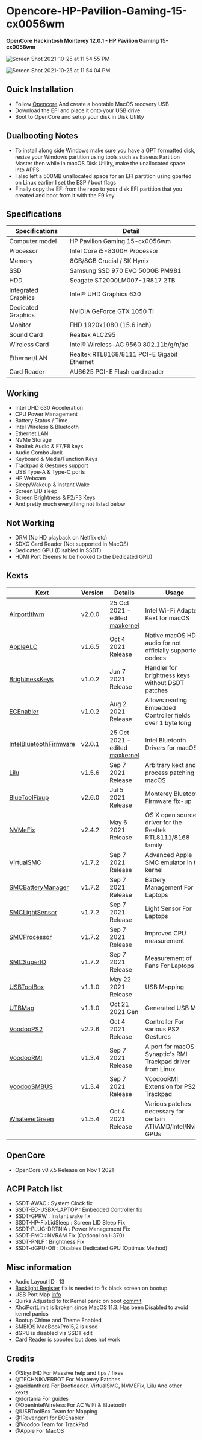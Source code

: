 # Opencore-HP-Pavilion-Gaming-15-cx0056wm

<B>OpenCore Hackintosh Monterey 12.0.1 - HP Pavilion Gaming 15-cx0056wm</B>

![Screen Shot 2021-10-25 at 11 54 55 PM](https://user-images.githubusercontent.com/25624482/138761410-be67e0f2-8c03-4647-a8de-01320fe8620b.png)

![Screen Shot 2021-10-25 at 11 54 04 PM](https://user-images.githubusercontent.com/25624482/138761360-979d781a-73d7-49c5-b581-e585fa306647.png)

## Quick Installation
- Follow [Opencore](https://dortania.github.io/OpenCore-Install-Guide/installer-guide/) And create a bootable MacOS recovery USB
- Download the EFI and place it onto your USB drive
- Boot to OpenCore and setup your disk in Disk Utility

## Dualbooting Notes
- To install along side Windows make sure you have a GPT formatted disk, resize your Windows partition using tools such as Easeus Partition Master then while in macOS Disk Utility, make the unallocated space into APFS
- I also left a 500MB unallocated space for an EFI partition using gparted on Linux earlier I set the ESP / boot flags
- Finally copy the EFI from the repo to your disk EFI partition that you created and boot from it with the F9 key

## Specifications

| Specifications      | Detail                                      |
| ------------------- | ------------------------------------------- |
| Computer model      | HP Pavilion Gaming 15-cx0056wm              |
| Processor           | Intel Core i5-8300H Processor               |
| Memory              | 8GB/8GB Crucial / SK Hynix                  |
| SSD		              | Samsung SSD 970 EVO 500GB	PM981		          |
| HDD		              | Seagate ST2000LM007-1R817 2TB			 	        |
| Integrated Graphics | Intel® UHD Graphics 630                     |
| Dedicated Graphics  | NVIDIA GeForce GTX 1050 Ti                  |
| Monitor             | FHD 1920x1080 (15.6 inch)                   |
| Sound Card          | Realtek ALC295					                    |
| Wireless Card       | Intel® Wireless-AC 9560 802.11b/g/n/ac      |
| Ethernet/LAN        | Realtek RTL8168/8111 PCI-E Gigabit Ethernet |
| Card Reader         | AU6625 PCI-E Flash card reader              |

## Working
- Intel UHD 630 Acceleration
- CPU Power Management
- Battery Status / Time
- Intel Wireless & Bluetooth
- Ethernet LAN
- NVMe Storage
- Realtek Audio & F7/F8 keys
- Audio Combo Jack
- Keyboard & Media/Function Keys
- Trackpad & Gestures support
- USB Type-A & Type-C ports
- HP Webcam
- Sleep/Wakeup & Instant Wake
- Screen LID sleep
- Screen Brightness & F2/F3 Keys
- And pretty much everything not listed below

## Not Working
- DRM (No HD playback on Netflix etc)
- SDXC Card Reader (Not supported in MacOS)
- Dedicated GPU (Disabled in SSDT)
- HDMI Port (Seems to be hooked to the Dedicated GPU)

## Kexts
| Kext                               | Version | Details                | Usage                                                                 |
| ---------------------------------- | ------- | ---------------------- | --------------------------------------------------------------------- |
| [AirportItlwm](https://github.com/OpenIntelWireless/itlwm)                   | v2.0.0  | 25 Oct 2021 - edited [maxkernel](https://github.com/ananjaser1211/Opencore-HP-Pavilion-Gaming-15-cx0056wm/commit/117b32345c4988f78bb91fb1df236f63bc64c2d2)    | Intel Wi-Fi Adapter Kext for macOS                                    |
| [AppleALC](https://github.com/acidanthera/AppleALC)                       | v1.6.5  | Oct 4 2021 Release     | Native macOS HD audio for not officially supported codecs             |
| [BrightnessKeys](https://github.com/acidanthera/BrightnessKeys)                 | v1.0.2  | Jun 7 2021 Release     | Handler for brightness keys without DSDT patches                      |
| [ECEnabler](https://github.com/1Revenger1/ECEnabler)                      | v1.0.2  | Aug 2 2021 Release     | Allows reading Embedded Controller fields over 1 byte long            |
| [IntelBluetoothFirmware](https://github.com/OpenIntelWireless/IntelBluetoothFirmware)         | v2.0.1  | 25 Oct 2021 - edited [maxkernel](https://github.com/ananjaser1211/Opencore-HP-Pavilion-Gaming-15-cx0056wm/commit/117b32345c4988f78bb91fb1df236f63bc64c2d2)    | Intel Bluetooth Drivers for macOS                                     |
| [Lilu](https://github.com/acidanthera/Lilu)                           | v1.5.6  | Sep 7 2021 Release     | Arbitrary kext and process patching on macOS                          |
| [BlueToolFixup](https://github.com/acidanthera/BrcmPatchRAM)                           | v2.6.0  | Jul 5 2021 Release     | Monterey Bluetooth Firmware fix-up
| [NVMeFix](https://github.com/acidanthera/NVMeFix)                        | v2.4.2  | May 6 2021 Release     | OS X open source driver for the Realtek RTL8111/8168 family           |
| [VirtualSMC](https://github.com/acidanthera/VirtualSMC)                     | v1.7.2  | Sep 7 2021 Release     | Advanced Apple SMC emulator in the kernel                             |
| [SMCBatteryManager](https://github.com/acidanthera/VirtualSMC)              | v1.7.2  | Sep 7 2021 Release     | Battery Management For Laptops                                        |
| [SMCLightSensor](https://github.com/acidanthera/VirtualSMC)                 | v1.7.2  | Sep 7 2021 Release     | Light Sensor For Laptops                                              |
| [SMCProcessor](https://github.com/acidanthera/VirtualSMC)                   | v1.7.2  | Sep 7 2021 Release     | Improved CPU measurement                                              |
| [SMCSuperIO](https://github.com/acidanthera/VirtualSMC)                     | v1.7.2  | Sep 7 2021 Release     | Measurement of Fans For Laptops                                       |
| [USBToolBox](https://github.com/USBToolBox/kext)                     | v1.1.0  | May 22 2021 Release    | USB Mapping                                                           |
| [UTBMap](https://github.com/USBToolBox/kext)                         | v1.1.0  | Oct 21 2021 Gen        | Generated USB Map                                                     |
| [VoodooPS2](https://github.com/acidanthera/VoodooPS2)                      | v2.2.6  | Oct 4 2021 Release     | Controller For various PS2 Gestures                                   |
| [VoodooRMI](https://github.com/VoodooSMBus/VoodooRMI)                      | v1.3.4  | Sep 7 2021 Release     | A port for macOS of Synaptic's RMI Trackpad driver from Linux         |
| [VoodooSMBUS](https://github.com/VoodooSMBus/VoodooRMI)                    | v1.3.4  | Sep 7 2021 Release     | VoodooRMI Extension for PS2 Trackpad                                  |
| [WhateverGreen](https://github.com/acidanthera/WhateverGreen)                  | v1.5.4  | Oct 4 2021 Release     | Various patches necessary for certain ATI/AMD/Intel/Nvidia GPUs       |

## OpenCore
- OpenCore v0.7.5 Release on Nov 1 2021

## ACPI Patch list
- SSDT-AWAC : System Clock fix
- SSDT-EC-USBX-LAPTOP : Embedded Controller fix
- SSDT-GPRW : Instant wake fix
- SSDT-HP-FixLidSleep : Screen LID Sleep Fix
- SSDT-PLUG-DRTNIA : Power Management Fix
- SSDT-PMC : NVRAM Fix (Optional on H370)
- SSDT-PNLF : Brightness Fix
- SSDT-dGPU-Off : Disables Dedicated GPU (Optimus Method)

## Misc information
- Audio Layout ID : 13
- [Backlight Register](https://github.com/ananjaser1211/Opencore-HP-Pavilion-Gaming-15-cx0056wm/commit/5b8c3a12f79ddb463ffe774c052cf00ad6dda0d8) fix is needed to fix black screen on bootup
- USB Port Map [info](https://github.com/ananjaser1211/Opencore-HP-Pavilion-Gaming-15-cx0056wm/commit/e6eb9aa1a21bef35153f1993c7ae1534bd0b33ad)
- Quirks Adjusted to fix Kernel panic on boot [commit](https://github.com/ananjaser1211/Opencore-HP-Pavilion-Gaming-15-cx0056wm/commit/8258d55462a9d0fe94edc516f2be52b85ebb0799)
- XhciPortLimit is broken since MacOS 11.3. Has been Disabled to avoid kernel panics
- Bootup Chime and Theme Enabled
- SMBIOS MacBookPro15,2 is used
- dGPU is disabled via SSDT edit
- Card Reader is spoofed but does not work

## Credits
- @SkyrilHD For Massive help and tips / fixes
- @TECHNIKVERBOT For Monterey Patches
- @acidanthera For Bootloader, VirtualSMC, NVMEFix, Lilu And other kexts
- @dortania For guides
- @OpenIntelWireless For AC WiFi & Bluetooth
- @USBToolBox Team for Mapping
- @1Revenger1 for ECEnabler
- @Voodoo Team for TrackPad
- @Apple For MacOS
